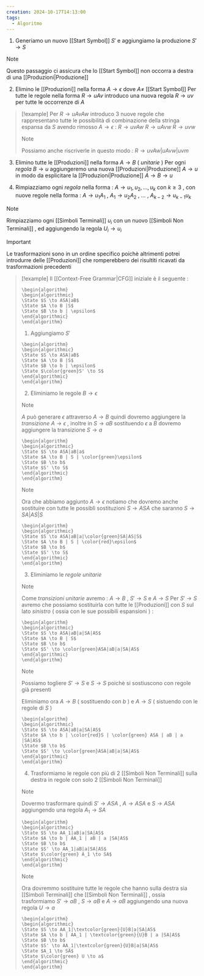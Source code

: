 ```yaml
---
creation: 2024-10-17T14:13:00
tags:
  - Algoritmo
---
```

1. Generiamo un nuovo [[Start Symbol]] $S'$ e aggiungiamo la produzione $S' \to S$ 
>[!note] 
>Questo passaggio ci assicura che lo [[Start Symbol]] non occorra a destra di una [[Produzioni|Produzione]] 

2. Elimino le [[Produzioni]] nella forma $A \to \epsilon$ dove $A \neq$ [[Start Symbol]] 
	Per tutte le regole nella forma $R \to uAv$ introduco una nuova regola $R \to uv$ per tutte le occorrenze di $A$ 
>[!example] 
>Per $R \to uAvAw$ introduco 3 nuove regole che rappresentano tutte le possibilità di combinazione della stringa espansa da $S$ avendo rimosso $A\to \epsilon$  : 
>$R \to uvAw$
>$R \to uAvw$
>$R \to uvw$
>>[!note] 
>>Possiamo anche riscriverle in questo modo : $R \to uvAw | uAvw | uvm$

3. Elimino tutte le [[Produzioni]] nella forma $A \to B$ ( *unitarie* ) 
	Per ogni *regola* $B \to u$ aggiungeremo una nuova [[Produzioni|Produzione]] $A \to u$ in modo da esplicitare la [[Produzioni|Produzione]] $A \to B \to u$

4. Rimpiazziamo ogni *regola* nella forma : $A \to u_1,u_2,\dots,u_k$ con $k\ge3$ , con nuove regole nella forma : 
	$A \to u_1A_1$ , $A_1 \to u_2A_2$ , $\dots$ , $A_{k-2} \to u_{k-1}u_k$ 
>[!note] 
>Rimpiazziamo ogni [[Simboli Terminali]] $u_i$ con un nuovo [[Simboli Non Terminali]] , ed aggiungendo la regola $U_i \to u_i$ 

>[!important] 
>Le trasformazioni sono in un ordine specifico poichè altrimenti potrei introdurre delle [[Produzioni]] che romperebbero dei risultiti ricavati da trasformazioni precedenti

>[!example] 
>Il [[Context-Free Grammar|CFG]] iniziale è il seguente : 
>```pseudo
>\begin{algorithm}
>\begin{algorithmic}
>\State $S \to ASA|aB$ 
>\State $A \to B |S$
>\State $B \to b | \epsilon$
>\end{algorithmic}
>\end{algorithm}
>```
>
>1. Aggiungiamo $S'$
>```pseudo
>\begin{algorithm}
>\begin{algorithmic}
>\State $S \to ASA|aB$ 
>\State $A \to B |S$
>\State $B \to b | \epsilon$
>\State $\color{green}S' \to S$
>\end{algorithmic}
>\end{algorithm}
>```
>
>2. Eliminiamo le regole $B \to \epsilon$ 
>
>>[!note] 
>>$A$ può generare $\epsilon$ attraverso $A \to B$ quindi dovremo aggiungere la *transizione* $A \to \epsilon$ , inoltre in $S \to aB$ sostituendo $\epsilon$ a $B$ dovremo aggiungere la transizione $S \to a$
>
>```pseudo
>\begin{algorithm}
>\begin{algorithmic}
>\State $S \to ASA|aB|a$ 
>\State $A \to B | S | \color{green}\epsilon$
>\State $B \to b$
>\State $S' \to S$
>\end{algorithmic}
>\end{algorithm}
>```
>
>>[!note] 
>>Ora che abbiamo aggiunto $A \to \epsilon$ notiamo che dovremo anche sostituire con tutte le possiblì sostituzioni $S \to ASA$ che saranno $S \to SA|AS|S$
>
>```pseudo
>\begin{algorithm}
>\begin{algorithmic}
>\State $S \to ASA|aB|a|\color{green}SA|AS|S$ 
>\State $A \to B | S | \color{red}\epsilon$
>\State $B \to b$
>\State $S' \to S$
>\end{algorithmic}
>\end{algorithm}
>```
>
>3. Eliminiamo le *regole* *unitarie* 
>
>>[!note] 
>>Come *transizioni unitarie* avremo : $A \to B$ , $S'\to S$ e $A \to S$
>>Per $S' \to S$ avremo che possiamo sostituirla con tutte le [[Produzioni]] con $S$ sul lato *sinistro* ( ossia con le sue possibili espansioni ) :
>
>```pseudo
>\begin{algorithm}
>\begin{algorithmic}
>\State $S \to ASA|aB|a|SA|AS$ 
>\State $A \to B | S$
>\State $B \to b$
>\State $S' \to \color{green}ASA|aB|a|SA|AS$
>\end{algorithmic}
>\end{algorithm}
>```
>
>>[!note] 
>>Possiamo togliere $S' \to S$ e $S \to S$ poichè si sostiuscono con regole già presenti
>>
>>Eliminiamo ora $A \to B$ ( sostituendo con $b$ ) e $A \to S$ ( sistuendo con le regole di $S$ )
>
>```pseudo
>\begin{algorithm}
>\begin{algorithmic}
>\State $S \to ASA|aB|a|SA|AS$ 
>\State $A \to b | \color{red}S | \color{green} ASA | aB | a |SA|AS$
>\State $B \to b$
>\State $S' \to \color{green}ASA|aB|a|SA|AS$
>\end{algorithmic}
>\end{algorithm}
>```
>
>4. Trasformiamo le regole con più di 2 [[Simboli Non Terminali]] sulla destra in regole con solo 2 [[Simboli Non Terminali]]
>
>>[!note] 
>>Dovermo trasformare quindi $S' \to ASA$ , $A \to ASA$ e $S \to ASA$ aggiungendo una regola $A_1 \to SA$ 
>
>```pseudo
>\begin{algorithm}
>\begin{algorithmic}
>\State $S \to AA_1|aB|a|SA|AS$ 
>\State $A \to b | AA_1 | aB | a |SA|AS$
>\State $B \to b$
>\State $S' \to AA_1|aB|a|SA|AS$
>\State $\color{green} A_1 \to SA$
>\end{algorithmic}
>\end{algorithm}
>```
>
>>[!note] 
>>Ora dovremmo sostituire tutte le regole che hanno sulla destra sia [[Simboli Terminali]] che [[Simboli Non Terminali]] , ossia trasformiamo $S' \to aB$ , $S \to aB$ e $A \to aB$ aggiungendo una nuova regola $U \to a$
>
>```pseudo
>\begin{algorithm}
>\begin{algorithmic}
>\State $S \to AA_1|\textcolor{green}{U}B|a|SA|AS$ 
>\State $A \to b | AA_1 | \textcolor{green}{U}B | a |SA|AS$
>\State $B \to b$
>\State $S' \to AA_1|\textcolor{green}{U}B|a|SA|AS$
>\State $A_1 \to SA$
>\State $\color{green} U \to a$
>\end{algorithmic}
>\end{algorithm}
>```

